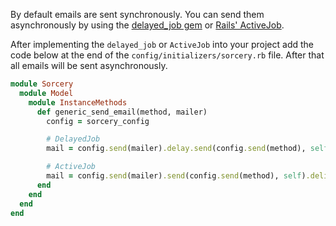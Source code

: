 By default emails are sent synchronously. You can send them asynchronously by
using the [delayed_job gem](https://github.com/collectiveidea/delayed_job) or
[Rails' ActiveJob](https://edgeguides.rubyonrails.org/active_job_basics.html).

After implementing the `delayed_job` or `ActiveJob` into your project add the
code below at the end of the `config/initializers/sorcery.rb` file. After that
all emails will be sent asynchronously.

```ruby
module Sorcery
  module Model
    module InstanceMethods
      def generic_send_email(method, mailer)
        config = sorcery_config

        # DelayedJob
        mail = config.send(mailer).delay.send(config.send(method), self)

        # ActiveJob
        mail = config.send(mailer).send(config.send(method), self).deliver_later
      end
    end
  end
end
```
